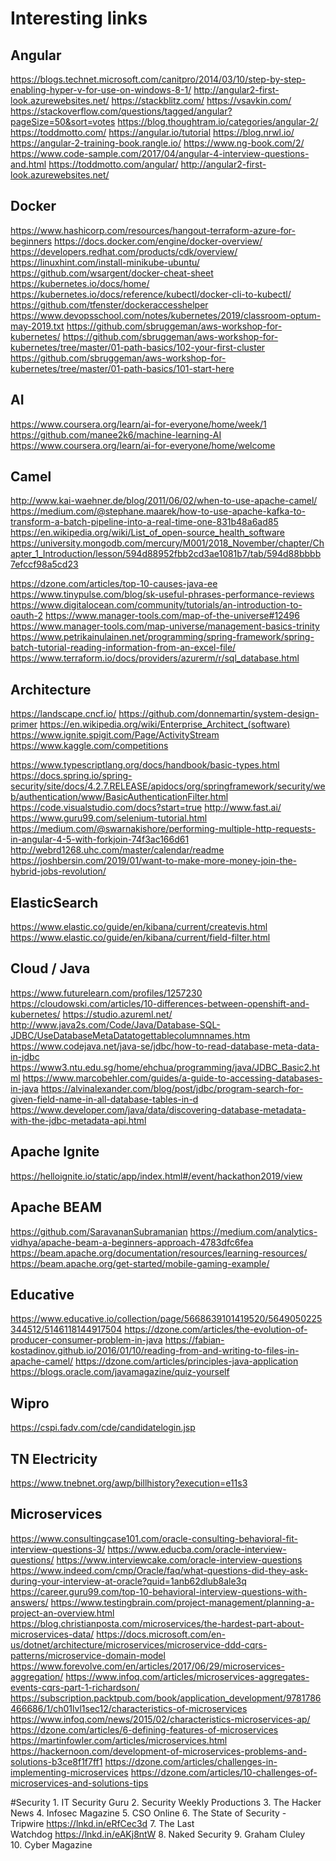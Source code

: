 # Interesting links

## Angular
https://blogs.technet.microsoft.com/canitpro/2014/03/10/step-by-step-enabling-hyper-v-for-use-on-windows-8-1/
http://angular2-first-look.azurewebsites.net/
https://stackblitz.com/
https://vsavkin.com/
https://stackoverflow.com/questions/tagged/angular?pageSize=50&sort=votes
https://blog.thoughtram.io/categories/angular-2/
https://toddmotto.com/
https://angular.io/tutorial
https://blog.nrwl.io/
https://angular-2-training-book.rangle.io/
https://www.ng-book.com/2/
https://www.code-sample.com/2017/04/angular-4-interview-questions-and.html
https://toddmotto.com/angular/
http://angular2-first-look.azurewebsites.net/

## Docker
https://www.hashicorp.com/resources/hangout-terraform-azure-for-beginners
https://docs.docker.com/engine/docker-overview/
https://developers.redhat.com/products/cdk/overview/
https://linuxhint.com/install-minikube-ubuntu/
https://github.com/wsargent/docker-cheat-sheet
https://kubernetes.io/docs/home/
https://kubernetes.io/docs/reference/kubectl/docker-cli-to-kubectl/
https://github.com/tfenster/dockeraccesshelper
https://www.devopsschool.com/notes/kubernetes/2019/classroom-optum-may-2019.txt
https://github.com/sbruggeman/aws-workshop-for-kubernetes/
https://github.com/sbruggeman/aws-workshop-for-kubernetes/tree/master/01-path-basics/102-your-first-cluster
https://github.com/sbruggeman/aws-workshop-for-kubernetes/tree/master/01-path-basics/101-start-here


## AI
https://www.coursera.org/learn/ai-for-everyone/home/week/1
https://github.com/manee2k6/machine-learning-AI
https://www.coursera.org/learn/ai-for-everyone/home/welcome

## Camel
http://www.kai-waehner.de/blog/2011/06/02/when-to-use-apache-camel/
https://medium.com/@stephane.maarek/how-to-use-apache-kafka-to-transform-a-batch-pipeline-into-a-real-time-one-831b48a6ad85
https://en.wikipedia.org/wiki/List_of_open-source_health_software
https://university.mongodb.com/mercury/M001/2018_November/chapter/Chapter_1_Introduction/lesson/594d88952fbb2cd3ae1081b7/tab/594d88bbbb7efccf98a5cd23

https://dzone.com/articles/top-10-causes-java-ee
https://www.tinypulse.com/blog/sk-useful-phrases-performance-reviews
https://www.digitalocean.com/community/tutorials/an-introduction-to-oauth-2
https://www.manager-tools.com/map-of-the-universe#12496
https://www.manager-tools.com/map-universe/management-basics-trinity
https://www.petrikainulainen.net/programming/spring-framework/spring-batch-tutorial-reading-information-from-an-excel-file/
https://www.terraform.io/docs/providers/azurerm/r/sql_database.html

## Architecture
https://landscape.cncf.io/
https://github.com/donnemartin/system-design-primer
https://en.wikipedia.org/wiki/Enterprise_Architect_(software)
https://www.ignite.spigit.com/Page/ActivityStream
https://www.kaggle.com/competitions

https://www.typescriptlang.org/docs/handbook/basic-types.html
https://docs.spring.io/spring-security/site/docs/4.2.7.RELEASE/apidocs/org/springframework/security/web/authentication/www/BasicAuthenticationFilter.html
https://code.visualstudio.com/docs?start=true
http://www.fast.ai/
https://www.guru99.com/selenium-tutorial.html
https://medium.com/@swarnakishore/performing-multiple-http-requests-in-angular-4-5-with-forkjoin-74f3ac166d61
http://webrd1268.uhc.com/master/calendar/readme
https://joshbersin.com/2019/01/want-to-make-more-money-join-the-hybrid-jobs-revolution/

## ElasticSearch
https://www.elastic.co/guide/en/kibana/current/createvis.html
https://www.elastic.co/guide/en/kibana/current/field-filter.html

## Cloud / Java
https://www.futurelearn.com/profiles/1257230
https://cloudowski.com/articles/10-differences-between-openshift-and-kubernetes/
https://studio.azureml.net/
http://www.java2s.com/Code/Java/Database-SQL-JDBC/UseDatabaseMetaDatatogettablecolumnnames.htm
https://www.codejava.net/java-se/jdbc/how-to-read-database-meta-data-in-jdbc
https://www3.ntu.edu.sg/home/ehchua/programming/java/JDBC_Basic2.html
https://www.marcobehler.com/guides/a-guide-to-accessing-databases-in-java
https://alvinalexander.com/blog/post/jdbc/program-search-for-given-field-name-in-all-database-tables-in-d
https://www.developer.com/java/data/discovering-database-metadata-with-the-jdbc-metadata-api.html

## Apache Ignite
https://helloignite.io/static/app/index.html#/event/hackathon2019/view

## Apache BEAM
https://github.com/SaravananSubramanian
https://medium.com/analytics-vidhya/apache-beam-a-beginners-approach-4783dfc6fea
https://beam.apache.org/documentation/resources/learning-resources/
https://beam.apache.org/get-started/mobile-gaming-example/

## Educative
https://www.educative.io/collection/page/5668639101419520/5649050225344512/5146118144917504
https://dzone.com/articles/the-evolution-of-producer-consumer-problem-in-java
https://fabian-kostadinov.github.io/2016/01/10/reading-from-and-writing-to-files-in-apache-camel/
https://dzone.com/articles/principles-java-application
https://blogs.oracle.com/javamagazine/quiz-yourself

## Wipro
https://cspi.fadv.com/cde/candidatelogin.jsp

## TN Electricity
https://www.tnebnet.org/awp/billhistory?execution=e11s3

## Microservices
https://www.consultingcase101.com/oracle-consulting-behavioral-fit-interview-questions-3/
https://www.educba.com/oracle-interview-questions/
https://www.interviewcake.com/oracle-interview-questions
https://www.indeed.com/cmp/Oracle/faq/what-questions-did-they-ask-during-your-interview-at-oracle?quid=1anb62dlub8ale3q
https://career.guru99.com/top-10-behavioral-interview-questions-with-answers/
https://www.testingbrain.com/project-management/planning-a-project-an-overview.html
https://blog.christianposta.com/microservices/the-hardest-part-about-microservices-data/
https://docs.microsoft.com/en-us/dotnet/architecture/microservices/microservice-ddd-cqrs-patterns/microservice-domain-model
https://www.forevolve.com/en/articles/2017/06/29/microservices-aggregation/
https://www.infoq.com/articles/microservices-aggregates-events-cqrs-part-1-richardson/
https://subscription.packtpub.com/book/application_development/9781786466686/1/ch01lvl1sec12/characteristics-of-microservices
https://www.infoq.com/news/2015/02/characteristics-microservices-ap/	
https://dzone.com/articles/6-defining-features-of-microservices
https://martinfowler.com/articles/microservices.html
https://hackernoon.com/development-of-microservices-problems-and-solutions-b3ce8f1f7ff1
https://dzone.com/articles/challenges-in-implementing-microservices
https://dzone.com/articles/10-challenges-of-microservices-and-solutions-tips

#Security
1. IT Security Guru
2. Security Weekly Productions
3. The Hacker News
4. Infosec Magazine
5. CSO Online
6. The State of Security - Tripwire https://lnkd.in/eRfCec3d
7. The Last Watchdog https://lnkd.in/eAKj8ntW
8. Naked Security
9. Graham Cluley
10. Cyber Magazine
